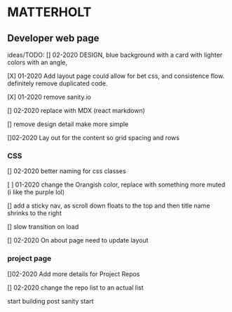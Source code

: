 # MATTERHOLT

## Developer web page

ideas/TODO:
[] 02-2020 DESIGN, blue background with a card with lighter colors with an angle,

[X] 01-2020 Add layout page could allow for bet css, and consistence flow. definitely remove duplicated code.

[X] 01-2020 remove sanity.io

[] 02-2020 replace with MDX (react markdown)

[] remove design detail make more simple

[]02-2020 Lay out for the content so grid spacing and rows

### CSS

[] 02-2020 better naming for css classes

[ ] 01-2020 change the Orangish color, replace with something more muted (i like the purple lol)

[] add a sticky nav, as scroll down floats to the top and then title name shrinks to the right

[] slow transition on load

[] 02-2020 On about page need to update layout

### project page

[]02-2020 Add more details for Project Repos

[] 02-2020 change the repo list to an actual list

start building post
sanity start
